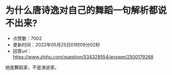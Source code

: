 # 为什么唐诗逸对自己的舞蹈一句解析都说不出来?
- 点赞数：7002
- 更新时间：2022年05月25日01时09分02秒
- 回答url：https://www.zhihu.com/question/534328554/answer/2500179268
<body>
 <p data-pid="N03MddI2">她是舞蹈家，不是演说家。</p>
</body>